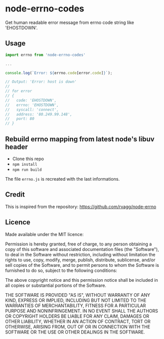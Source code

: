 # node-errno-codes

Get human readable error message from errno code string like 'EHOSTDOWN'.

## Usage

```javascript
import errno from 'node-errno-codes'

...

console.log(`Error: ${errno.code[error.code]}`);

// Output: 'Error: host is down'
//
// for error
// {
//   code: 'EHOSTDOWN',
//   errno: 'EHOSTDOWN',
//   syscall: 'connect',
//   address: '80.249.99.148',
//   port: 80
// }
```

## Rebuild errno mapping from latest node's libuv header

* Clone this repo
* `npm install`
* `npm run build`

The file `errno.js` is recreated with the last informations.

## Credit

This is inspired from the repository: https://github.com/rvagg/node-errno

## Licence

Made available under the MIT licence:

Permission is hereby granted, free of charge, to any person obtaining a copy
of this software and associated documentation files (the "Software"), to deal
in the Software without restriction, including without limitation the rights
to use, copy, modify, merge, publish, distribute, sublicense, and/or sell
copies of the Software, and to permit persons to whom the Software is furnished
to do so, subject to the following conditions:

The above copyright notice and this permission notice shall be included in all
copies or substantial portions of the Software.

THE SOFTWARE IS PROVIDED "AS IS", WITHOUT WARRANTY OF ANY KIND, EXPRESS OR
IMPLIED, INCLUDING BUT NOT LIMITED TO THE WARRANTIES OF MERCHANTABILITY,
FITNESS FOR A PARTICULAR PURPOSE AND NONINFRINGEMENT. IN NO EVENT SHALL THE
AUTHORS OR COPYRIGHT HOLDERS BE LIABLE FOR ANY CLAIM, DAMAGES OR OTHER
LIABILITY, WHETHER IN AN ACTION OF CONTRACT, TORT OR OTHERWISE, ARISING FROM,
OUT OF OR IN CONNECTION WITH THE SOFTWARE OR THE USE OR OTHER DEALINGS IN THE
SOFTWARE.
